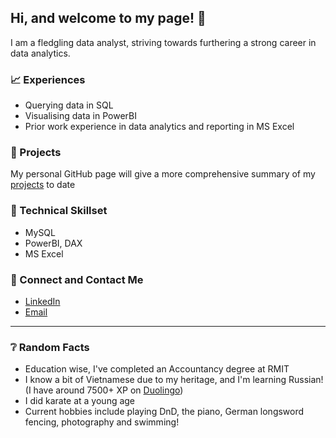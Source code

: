 ## Hi, and welcome to my page! 👋
I am a fledgling data analyst, striving towards furthering a strong career in data analytics.

### 📈 Experiences
- Querying data in SQL
- Visualising data in PowerBI
- Prior work experience in data analytics and reporting in MS Excel

### 🔨 Projects
My personal GitHub page will give a more comprehensive summary of my [projects](https://equanimittyy.github.io/stephennguyens.github.io/) to date

### 🧰 Technical Skillset
- MySQL
- PowerBI, DAX
- MS Excel

### 📧 Connect and Contact Me
- [LinkedIn](www.linkedin.com/in/stephen-nguyen-69b282176)
- [Email](stephennguyen@live.com.au)

---
### ❔ Random Facts
- Education wise, I've completed an Accountancy degree at RMIT
- I know a bit of Vietnamese due to my heritage, and I'm learning Russian! (I have around 7500+ XP on [Duolingo](https://www.duolingo.com/))
- I did karate at a young age
- Current hobbies include playing DnD, the piano, German longsword fencing, photography and swimming!
<!--
**equanimittyy/equanimittyy** is a ✨ _special_ ✨ repository because its `README.md` (this file) appears on your GitHub profile.

Here are some ideas to get you started:

- 🔭 I’m currently working on ...
- 🌱 I’m currently learning ...
- 👯 I’m looking to collaborate on ...
- 🤔 I’m looking for help with ...
- 💬 Ask me about ...
- 📫 How to reach me: ...
- 😄 Pronouns: ...
- ⚡ Fun fact: ...
-->
